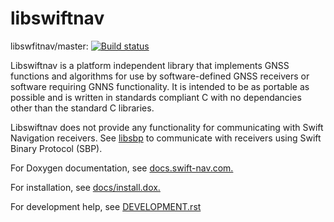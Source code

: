 libswiftnav
===========

libswfitnav/master: [![Build status][1]][2]

Libswiftnav is a platform independent library that implements GNSS functions
and algorithms for use by software-defined GNSS receivers or software requiring
GNNS functionality. It is intended to be as portable as possible 
and is written in standards compliant C with no dependancies other than the 
standard C libraries.

 Libswiftnav does not provide any functionality for communicating with
Swift Navigation receivers.  See [libsbp](https://github.com/swift-nav/libsbp) to communicate with receivers using Swift Binary Protocol (SBP).


For Doxygen documentation, see [docs.swift-nav.com.](http://docs.swift-nav.com/libswiftnav)

For installation, see [docs/install.dox.](http://docs.swift-nav.com/libswiftnav/install.html)

For development help, see [DEVELOPMENT.rst](https://github.com/swift-nav/libswiftnav/blob/master/DEVELOPMENT.rst)

[1]: https://travis-ci.org/swift-nav/libswiftnav.svg?branch=master
[2]: https://travis-ci.org/swift-nav/libswiftnav
